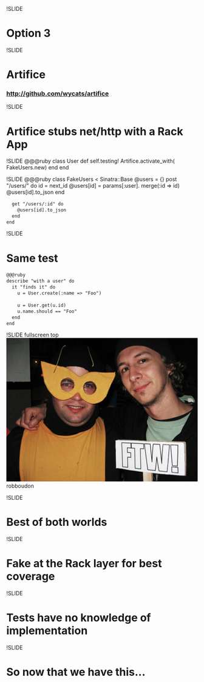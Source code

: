 !SLIDE
# Option 3

!SLIDE
# Artifice
### http://github.com/wycats/artifice

!SLIDE
# Artifice stubs net/http with a Rack App

!SLIDE
    @@@ruby
    class User
      def self.testing!
        Artifice.activate_with(
                   FakeUsers.new)
      end
    end

!SLIDE
    @@@ruby
    class FakeUsers < Sinatra::Base
      @users = {}
      post "/users/" do
        id = next_id
        @users[id] = params[:user].
                          merge(:id => id)
        @users[id].to_json
      end

      get "/users/:id" do
        @users[id].to_json
      end
    end

!SLIDE
# Same test
    @@@ruby
    describe "with a user" do
      it "finds it" do
        u = User.create(:name => "Foo")

        u = User.get(u.id)
        u.name.should == "Foo"
      end
    end

!SLIDE fullscreen top
![](ftw.jpg)
<span class="caption flickr">robboudon</span>

!SLIDE
# Best of both worlds

!SLIDE
# Fake at the Rack layer for best coverage

!SLIDE
# Tests have no knowledge of implementation

!SLIDE
# So now that we have this...
